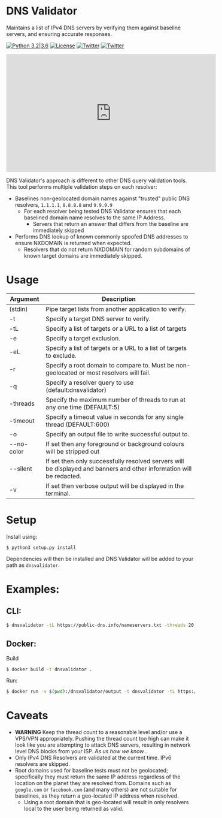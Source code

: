 # DNS Validator
Maintains a list of IPv4 DNS servers by verifying them against baseline servers, and ensuring accurate responses.

[![Python 3.2|3.6](https://img.shields.io/badge/python-3.2|3.6-green.svg)](https://www.python.org/) [![License](https://img.shields.io/badge/license-GPL3-_red.svg)](https://www.gnu.org/licenses/gpl-3.0.en.html) 
[![Twitter](https://img.shields.io/badge/twitter-@vortexau-blue.svg)](https://twitter.com/vortexau)
[![Twitter](https://img.shields.io/badge/twitter-@codingo__-blue.svg)](https://twitter.com/codingo_) 

<iframe width="560" height="315" src="https://www.youtube.com/embed/HYyL7p_OZ-E" frameborder="0" allow="accelerometer; autoplay; encrypted-media; gyroscope; picture-in-picture" allowfullscreen></iframe>

DNS Validator's approach is different to other DNS query validation tools. This tool performs multiple validation steps on each resolver:

* Baselines non-geolocated domain names against "trusted" public DNS resolvers, `1.1.1.1`, `8.8.8.8` and `9.9.9.9` 
  * For each resolver being tested DNS Validator ensures that each baselined domain name resolves to the same IP Address.
    * Servers that return an answer that differs from the baseline are immediately skipped
* Performs DNS lookup of known commonly spoofed DNS addresses to ensure NXDOMAIN is returned when expected.
  * Resolvers that do not return NXDOMAIN for random subdomains of known target domains are immediately skipped.

# Usage

| Argument   | Description                                                                                                  |
|------------|--------------------------------------------------------------------------------------------------------------|
| (stdin)    | Pipe target lists from another application to verify. |
| -t         | Specify a target DNS server to verify. |
| -tL        | Specify a list of targets or a URL to a list of targets |
| -e         | Specify a target exclusion. |
| -eL        | Specify a list of targets or a URL to a list of targets to exclude. |
| -r         | Specify a root domain to compare to. Must be non-geolocated or most resolvers will fail. |
| -q         | Specify a resolver query to use (default:dnsvalidator) |
| -threads   | Specify the maximum number of threads to run at any one time (DEFAULT:5)                                     |
| -timeout   | Specify a timeout value in seconds for any single thread (DEFAULT:600)                                       |
| -o         | Specify an output file to write successful output to. |
| --no-color | If set then any foreground or background colours will be stripped out                                        |
| --silent   | If set then only successfully resolved servers will be displayed and banners and other information will be redacted. |
| -v         | If set then verbose output will be displayed in the terminal.                                                 |

# Setup
Install using:
```
$ python3 setup.py install
```
Dependencies will then be installed and DNS Validator will be added to your path as `dnsvalidator`.

# Examples:

## CLI:

```bash
$ dnsvalidator -tL https://public-dns.info/nameservers.txt -threads 20 -o resolvers.txt
```

## Docker:

Build 

```bash
$ docker build -t dnsvalidator .
```

Run:

```bash
$ docker run -v $(pwd):/dnsvalidator/output -t dnsvalidator -tL https://public-dns.info/nameservers.txt -threads 20 -o /dnsvalidator/output/resolvers.txt
```

# Caveats

* **WARNING** Keep the thread count to a reasonable level and/or use a VPS/VPN appropriately. Pushing the thread count too high can make it look like you are attempting to attack DNS servers, resulting in network level DNS blocks from your ISP. _As us how we know..._ 
* Only IPv4 DNS Resolvers are validated at the current time. IPv6 resolvers are skipped.
* Root domains used for baseline tests must not be geolocated; specifically they must return the same IP address regardless of the location on the planet they are resolved from. Domains such as `google.com` or `facebook.com` (and many others) are not suitable for baselines, as they return a geo-located IP address when resolved.
  * Using a root domain that is geo-located will result in only resolvers local to the user being returned as valid.

